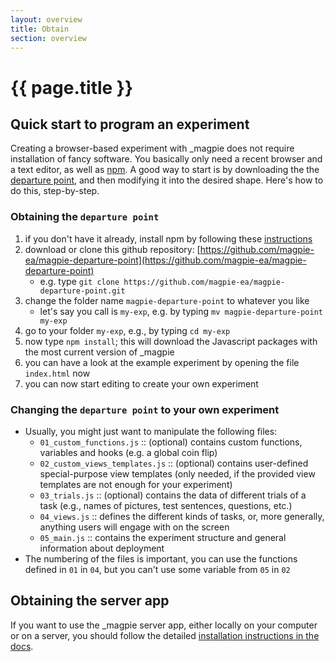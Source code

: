 ```yaml
---
layout: overview
title: Obtain
section: overview
---
```


# {{ page.title }}

## Quick start to program an experiment

Creating a browser-based experiment with _magpie does not require installation of fancy software. You basically only need a recent browser and a text editor, as well as [npm](https://www.npmjs.com/get-npm). A good way to start is by downloading the the [departure point](https://github.com/magpie-ea/magpie-departure-point), and then modifying it into the desired shape. Here's how to do this, step-by-step.

### Obtaining the `departure point`

1. if you don't have it already, install npm by following these [instructions](https://www.npmjs.com/get-npm)
2. download or clone this github repository: [https://github.com/magpie-ea/magpie-departure-point](https://github.com/magpie-ea/magpie-departure-point)
   - e.g. type `git clone https://github.com/magpie-ea/magpie-departure-point.git`
3. change the folder name `magpie-departure-point` to whatever you like
   - let's say you call is `my-exp`, e.g. by typing `mv magpie-departure-point my-exp`
4. go to your folder `my-exp`, e.g., by typing `cd my-exp`
5. now type `npm install`; this will download the Javascript packages with the most current version of _magpie
6. you can have a look at the example experiment by opening the file `index.html` now
7. you can now start editing to create your own experiment

### Changing the `departure point` to your own experiment

- Usually, you might just want to manipulate the following files:
	- `01_custom_functions.js` :: (optional) contains custom functions, variables and hooks (e.g. a global coin flip)
	- `02_custom_views_templates.js` :: (optional) contains user-defined special-purpose view templates (only needed, if the provided view templates are not enough for your experiment)
	- `03_trials.js` :: (optional) contains the data of different trials of a task (e.g., names of pictures, test sentences, questions, etc.)
	- `04_views.js` :: defines the different kinds of tasks, or, more generally, anything users will engage with on the screen
	- `05_main.js` :: contains the experiment structure and general information about deployment
- The numbering of the files is important, you can use the functions defined in `01` in `04`, but you can't use some variable from `05` in `02`

## Obtaining the server app

If you want to use the _magpie server app, either locally on your computer or on a server, you should follow the detailed [installation instructions in the docs](../serverapp/overview.html).
